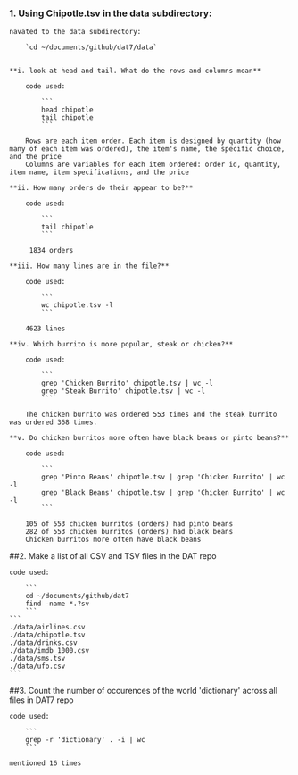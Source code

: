 
### 1. Using Chipotle.tsv in the data subdirectory:

	navated to the data subdirectory: 

		`cd ~/documents/github/dat7/data`
		

	**i. look at head and tail. What do the rows and columns mean**
		
		code used:
			
			```
			head chipotle
			tail chipotle
			```

		Rows are each item order. Each item is designed by quantity (how many of each item was ordered), the item's name, the specific choice, and the price
		Columns are variables for each item ordered: order id, quantity, item name, item specifications, and the price

	**ii. How many orders do their appear to be?**
		
		code used: 
			
			```
			tail chipotle
			```

		 1834 orders

	**iii. How many lines are in the file?**

		code used:
	
			```
			wc chipotle.tsv -l
			```

		4623 lines

	**iv. Which burrito is more popular, steak or chicken?**
		
		code used:

			```
			grep 'Chicken Burrito' chipotle.tsv | wc -l
			grep 'Steak Burrito' chipotle.tsv | wc -l
			```

		The chicken burrito was ordered 553 times and the steak burrito was ordered 368 times. 

	**v. Do chicken burritos more often have black beans or pinto beans?**

		code used:

			```
			grep 'Pinto Beans' chipotle.tsv | grep 'Chicken Burrito' | wc -l
			grep 'Black Beans' chipotle.tsv | grep 'Chicken Burrito' | wc -l
			```

		105 of 553 chicken burritos (orders) had pinto beans
		282 of 553 chicken burritos (orders) had black beans
		Chicken burritos more often have black beans
##2. Make a list of all CSV and TSV files in the DAT repo
	
	code used:
		
		```
		cd ~/documents/github/dat7
		find -name *.?sv
		```
	```
	./data/airlines.csv
	./data/chipotle.tsv
	./data/drinks.csv
	./data/imdb_1000.csv
	./data/sms.tsv
	./data/ufo.csv
	```
##3. Count the number of occurences of the world 'dictionary' across all files in DAT7 repo

	code used: 

		```
		grep -r 'dictionary' . -i | wc
		```

	mentioned 16 times
	
		
